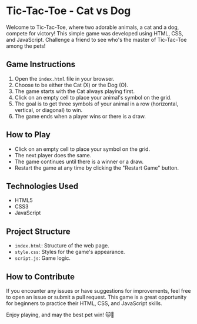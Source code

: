 # Tic-Tac-Toe - Cat vs Dog

Welcome to Tic-Tac-Toe, where two adorable animals, a cat and a dog, compete for victory! This simple game was developed using HTML, CSS, and JavaScript. Challenge a friend to see who's the master of Tic-Tac-Toe among the pets!

## Game Instructions

1. Open the `index.html` file in your browser.
2. Choose to be either the Cat (X) or the Dog (O).
3. The game starts with the Cat always playing first.
4. Click on an empty cell to place your animal's symbol on the grid.
5. The goal is to get three symbols of your animal in a row (horizontal, vertical, or diagonal) to win.
6. The game ends when a player wins or there is a draw.

## How to Play

- Click on an empty cell to place your symbol on the grid.
- The next player does the same.
- The game continues until there is a winner or a draw.
- Restart the game at any time by clicking the "Restart Game" button.

## Technologies Used

- HTML5
- CSS3
- JavaScript

## Project Structure

- `index.html`: Structure of the web page.
- `style.css`: Styles for the game's appearance.
- `script.js`: Game logic.

## How to Contribute

If you encounter any issues or have suggestions for improvements, feel free to open an issue or submit a pull request. This game is a great opportunity for beginners to practice their HTML, CSS, and JavaScript skills.

Enjoy playing, and may the best pet win! 🐱🐶
